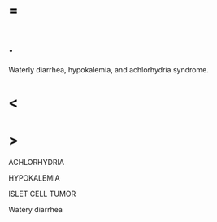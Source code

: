 # =

# .

Waterly diarrhea, hypokalemia, and achlorhydria syndrome.

# <

# >

ACHLORHYDRIA

HYPOKALEMIA

ISLET CELL TUMOR

Watery diarrhea
